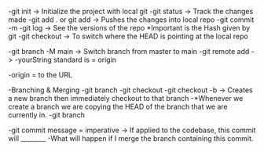 -git init -> Initialize the project with local git
-git status -> Track the changes made
-git add . or git add <filename> -> Pushes the changes into local repo
-git commit -m <yourStringOfMessage>
-git log -> See the versions of the repo *Important is the Hash given by git
-git checkout <hash> -> To switch where the HEAD is pointing at the local repo

-git branch -M main -> Switch branch from master to main
-git remote add <yourString> <remote repo URL> -> 
-yourString standard is = origin

-origin = to the URL

-Branching & Merging
-git branch <branchName>
-git checkout <branchName>
-git checkout -b <branchName> -> Creates a new branch then immediately checkout to that branch
-*Whenever we create a branch we are copying the HEAD of the branch that we are currently in.
-git branch <branchName> <branchReference>

-git commit message = imperative -> If applied to the codebase, this commit will ________
-What will happen if I merge the branch containing this commit.
